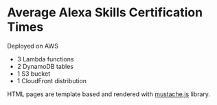 Average Alexa Skills Certification Times
===

Deployed on AWS
- 3 Lambda functions
- 2 DynamoDB tables
- 1 S3 bucket
- 1 CloudFront distribution


HTML pages are template based and rendered with [mustache.js](https://github.com/janl/mustache.js/) library.
